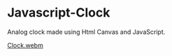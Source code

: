 # Javascript-Clock
Analog clock made using Html Canvas and JavaScript. 

[Clock.webm](https://user-images.githubusercontent.com/76983086/219714596-02e02d19-c8db-44ad-87b1-e0602bd51288.webm)
